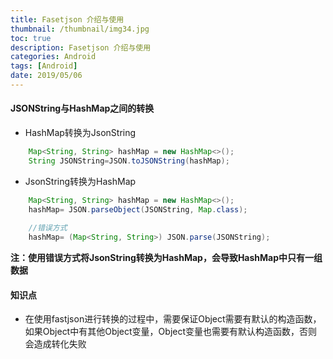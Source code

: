 ```yaml
---
title: Fasetjson 介绍与使用
thumbnail: /thumbnail/img34.jpg
toc: true
description: Fasetjson 介绍与使用
categories: Android
tags: [Android]
date: 2019/05/06
---
```



#### JSONString与HashMap之间的转换

* HashMap转换为JsonString
<!--more-->
```java
    Map<String, String> hashMap = new HashMap<>();
    String JSONString=JSON.toJSONString(hashMap);
```


* JsonString转换为HashMap
```java
    Map<String, String> hashMap = new HashMap<>();
    hashMap= JSON.parseObject(JSONString, Map.class);
    
    //错误方式
    hashMap= (Map<String, String>) JSON.parse(JSONString);
```

**注：使用错误方式将JsonString转换为HashMap，会导致HashMap中只有一组数据**


#### 知识点

* 在使用fastjson进行转换的过程中，需要保证Object需要有默认的构造函数，如果Object中有其他Object变量，Object变量也需要有默认构造函数，否则会造成转化失败
